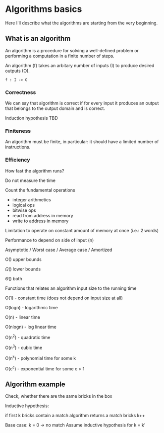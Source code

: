 # Algorithms basics

Here I'll describe what the algorithms are starting from the very beginning.

## What is an algorithm

An algorithm is a procedure for solving a well-defined problem or performing a computation in a finite number of steps.

An algorithm (f) takes an arbitary number of inputs (I) to produce desired outputs (O).

```
f : I -> O
```
### Correctness

We can say that algorithm is correct if for every input it produces an output that belongs to the output domain and is correct.

Induction hypothesis TBD

### Finiteness

An algorithm must be finite, in particular: it should have a limited number of instructions.

### Efficiency

How fast the algorithm runs?

Do not measure the time

Count the fundamental operations
* integer arithmetics
* logical ops
* bitwise ops
* read from address in memory
* write to address in memory

Limitation to operate on constant amount of memory at once (i.e.: 2 words)

Performance to depend on side of input (n)

Asymptotic / Worst case / Average case / Amortized

O() upper bounds

$\Omega$() lower bounds

$\Theta$() both

Functions that relates an algorithm input size to the running time

O(1) - constant time (does not depend on input size at all)

O(logn) - logarithmic time

O(n) - linear time

O(nlogn) - log linear time

O(n<sup>2</sup>) - quadratic time

O(n<sup>3</sup>) - cubic time

O(n<sup>k</sup>) - polynomial time for some k

O(c<sup>c</sup>) - exponential time for some c > 1

## Algorithm example

Check,  whether there are the same bricks in the box

Inductive hypothesis:

   if first k bricks contain a match
      algorithm returns a match
   bricks k++

Base case: k = 0 -> no match
Assume inductive hypothesis for k = k'


